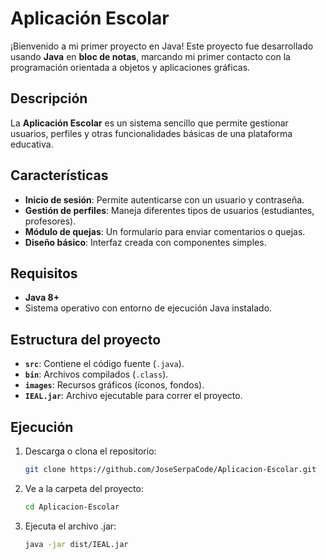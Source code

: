 # Aplicación Escolar

¡Bienvenido a mi primer proyecto en Java! Este proyecto fue desarrollado usando **Java** en **bloc de notas**, marcando mi primer contacto con la programación orientada a objetos y aplicaciones gráficas.

## Descripción

La **Aplicación Escolar** es un sistema sencillo que permite gestionar usuarios, perfiles y otras funcionalidades básicas de una plataforma educativa.

## Características
- **Inicio de sesión**: Permite autenticarse con un usuario y contraseña.
- **Gestión de perfiles**: Maneja diferentes tipos de usuarios (estudiantes, profesores).
- **Módulo de quejas**: Un formulario para enviar comentarios o quejas.
- **Diseño básico**: Interfaz creada con componentes simples.

## Requisitos
- **Java 8+**
- Sistema operativo con entorno de ejecución Java instalado.

## Estructura del proyecto
- **`src`**: Contiene el código fuente (`.java`).
- **`bin`**: Archivos compilados (`.class`).
- **`images`**: Recursos gráficos (íconos, fondos).
- **`IEAL.jar`**: Archivo ejecutable para correr el proyecto.

## Ejecución
1. Descarga o clona el repositorio:
   ```bash
   git clone https://github.com/JoseSerpaCode/Aplicacion-Escolar.git

2. Ve a la carpeta del proyecto:
   ```bash
   cd Aplicacion-Escolar

3. Ejecuta el archivo .jar:
   ```bash
   java -jar dist/IEAL.jar
